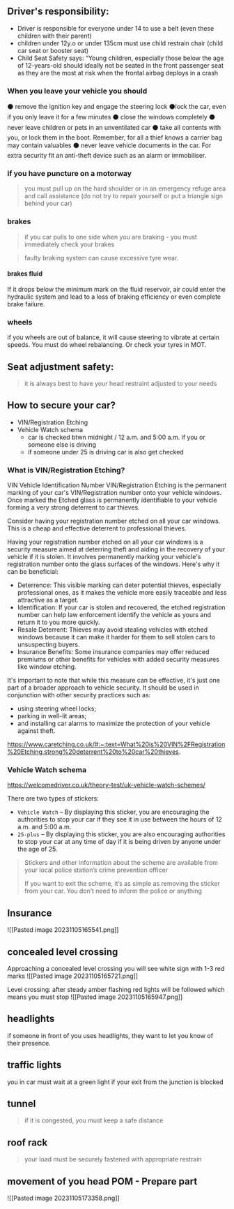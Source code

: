 ## Driver's responsibility:

- Driver is responsible for everyone under 14 to use a belt (even these children with their parent)
- children under 12y.o or under 135cm must use child restrain chair (child car seat or booster seat) 
- Child Seat Safety says: “Young children, especially those below the age of 12-years-old should ideally not be seated in the front passenger seat as they are the most at risk when the frontal airbag deploys in a crash

### When you leave your vehicle you should

⚫ remove the ignition key and engage the steering lock
⚫lock the car, even if you only leave it for a few minutes
⚫ close the windows completely
⚫ never leave children or pets in an unventilated car
⚫ take all contents with you, or lock
them in the boot. Remember, for all a thief knows a carrier bag may contain valuables
⚫ never leave vehicle documents in the car.
For extra security fit an anti-theft device such as an alarm or immobiliser.

### if you have puncture on a motorway

> you  must pull up on the hard shoulder or in an emergency refuge area and call assistance (do not try to repair yourself or put a triangle sign behind your car)

### brakes

> if you car pulls to one side when you are braking - you must immediately check your brakes

> faulty braking system can cause excessive tyre wear.
#### brakes fluid
 If it drops below the minimum mark on the fluid reservoir, air could enter the hydraulic system and lead to a loss of braking efficiency or even complete brake failure.

### wheels

if you wheels are out of balance, it will cause steering to vibrate at certain speeds. You must do wheel rebalancing. Or check your tyres in MOT.

## Seat adjustment safety:

> it is always best to have your head restraint adjusted to your needs


## How to secure your car?

- VIN/Registration Etching
- Vehicle Watch schema 
	- car is checked btwn midnight / 12 a.m. and 5:00 a.m. if you or someone else is driving
	- if someone under 25 is driving car is also get checked

### What is VIN/Registration Etching?
VIN Vehicle Identification Number
VIN/Registration Etching is the permanent marking of your car's VIN/Registration number onto your vehicle windows. Once marked the Etched glass is permanently identifiable to your vehicle forming a very strong deterrent to car thieves. 

Consider having your registration number etched on all your car windows. This is a cheap and effective deterrent to professional thieves. 

Having your registration number etched on all your car windows is a security measure aimed at deterring theft and aiding in the recovery of your vehicle if it is stolen. It involves permanently marking your vehicle's registration number onto the glass surfaces of the windows. Here's why it can be beneficial: 
- Deterrence: This visible marking can deter potential thieves, especially professional ones, as it makes the vehicle more easily traceable and less attractive as a target. 
- Identification: If your car is stolen and recovered, the etched registration number can help law enforcement identify the vehicle as yours and return it to you more quickly. 
- Resale Deterrent: Thieves may avoid stealing vehicles with etched windows because it can make it harder for them to sell stolen cars to unsuspecting buyers. 
- Insurance Benefits: Some insurance companies may offer reduced premiums or other benefits for vehicles with added security measures like window etching. 

It's important to note that while this measure can be effective, it's just one part of a broader approach to vehicle security. It should be used in conjunction with other security practices such as:
- using steering wheel locks;
- parking in well-lit areas;
- and installing car alarms to maximize the protection of your vehicle against theft. 

https://www.caretching.co.uk/#:~:text=What%20is%20VIN%2FRegistration%20Etching,strong%20deterrent%20to%20car%20thieves.

### Vehicle Watch schema
https://welcomedriver.co.uk/theory-test/uk-vehicle-watch-schemes/

There are two types of stickers: 
- `Vehicle Watch` – By displaying this sticker, you are encouraging the authorities to stop your car if they see it in use between the hours of 12 a.m. and 5:00 a.m. 
- `25-plus` – By displaying this sticker, you are also encouraging authorities to stop your car at any time of day if it is being driven by anyone under the age of 25. 

> Stickers and other information about the scheme are available from your local police station’s crime prevention officer 
> 
> If you want to exit the scheme, it’s as simple as removing the sticker from your car. You don’t need to inform the police or anything 

## Insurance

![[Pasted image 20231105165541.png]]


## concealed level crossing
Approaching a concealed level crossing you will see white sign with 1-3 red marks
![[Pasted image 20231105165721.png]]


Level crossing:
after steady amber flashing red lights will be followed which means you must stop
![[Pasted image 20231105165947.png]]


## headlights
if someone in front of you uses headlights, they want to let you know of their presence.

## traffic lights

you in car must wait at a green light if your exit from the junction is blocked


## tunnel

> if it is congested, you must keep a safe distance

## roof rack

> your load must be securely fastened with appropriate restrain

## movement of you head POM - Prepare part
![[Pasted image 20231105173358.png]]